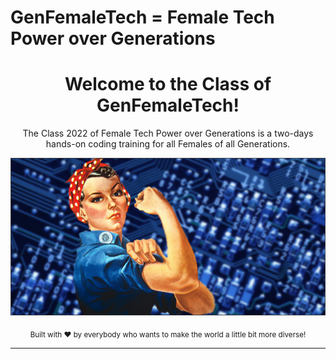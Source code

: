 # GenFemaleTech =  Female Tech Power over Generations

<div align="center">
  <h1>Welcome to the Class of GenFemaleTech! </h1>
  <p>The Class 2022 of Female Tech Power over Generations is a two-days hands-on coding training for all Females of all Generations.</p>
  
![GenFemaleTechLogo](./img/femaletech.jpg)

  <p>
    <sub>Built with ❤ by everybody who wants to make the world a little bit more diverse! </sub>
  </p>

</div>

<hr>
